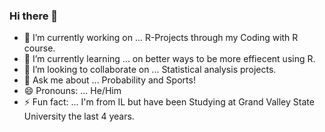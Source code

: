 ### Hi there 👋

- 🔭 I’m currently working on ... R-Projects through my Coding with R course.
- 🌱 I’m currently learning ... on better ways to be more effiecent using R.
- 👯 I’m looking to collaborate on ... Statistical analysis projects.
- 💬 Ask me about ... Probability and Sports!
- 😄 Pronouns: ... He/Him
- ⚡ Fun fact: ... I'm from IL but have been Studying at Grand Valley State University the last 4 years.


<!--
**JADunivan5/JADunivan5** is a ✨ _special_ ✨ repository because its `README.md` (this file) appears on your GitHub profile.

Here are some ideas to get you started:

###
